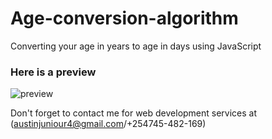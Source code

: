 # Age-conversion-algorithm
Converting your age in years to age in days using JavaScript


### Here is a preview
![preview](https://user-images.githubusercontent.com/108025555/175765233-ac7183cf-7f9e-433a-b635-23517431ae78.png)


Don't forget to contact me for web development services at (austinjuniour4@gmail.com/+254745-482-169)
